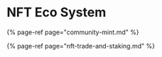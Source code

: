 # NFT Eco System

{% page-ref page="community-mint.md" %}

{% page-ref page="nft-trade-and-staking.md" %}



